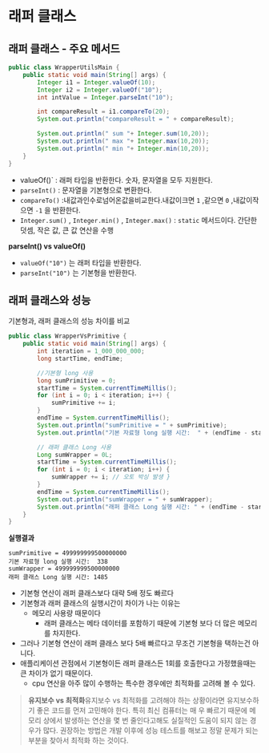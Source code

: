 # 래퍼 클래스

## 래퍼 클래스 - 주요 메서드
```java
public class WrapperUtilsMain {
    public static void main(String[] args) {
        Integer i1 = Integer.valueOf(10);
        Integer i2 = Integer.valueOf("10");
        int intValue = Integer.parseInt("10");

        int compareResult = i1.compareTo(20);
        System.out.println("compareResult = " + compareResult);

        System.out.println(" sum "+ Integer.sum(10,20));
        System.out.println(" max "+ Integer.max(10,20));
        System.out.println(" min "+ Integer.min(10,20));
    }
}
```
- valueOf()` : 래퍼 타입을 반환한다. 숫자, 문자열을 모두 지원한다.
- `parseInt()` : 문자열을 기본형으로 변환한다.
- `compareTo()` :내값과인수로넘어온값을비교한다.내값이크면 `1` ,같으면 `0` ,내값이작으면 `-1` 을 반환한다.
- `Integer.sum()` , `Integer.min()` , `Integer.max()` : `static` 메서드이다. 간단한 덧셈, 작은 값, 큰 값 연산을 수행

**parseInt() vs valueOf()**
- `valueOf("10")` 는 래퍼 타입을 반환한다.
- `parseInt("10")` 는 기본형을 반환한다.

## 래퍼 클래스와 성능
기본형과, 래퍼 클래스의 성능 차이를 비교
```java
public class WrapperVsPrimitive {
    public static void main(String[] args) {
        int iteration = 1_000_000_000;
        long startTime, endTime;

        //기본형 long 사용
        long sumPrimitive = 0;
        startTime = System.currentTimeMillis();
        for (int i = 0; i < iteration; i++) {
            sumPrimitive += i;
        }
        endTime = System.currentTimeMillis();
        System.out.println("sumPrimitive = " + sumPrimitive);
        System.out.println("기본 자료형 long 실행 시간:  " + (endTime - startTime));

        // 래퍼 클래스 Long 사용
        Long sumWrapper = 0L;
        startTime = System.currentTimeMillis();
        for (int i = 0; i < iteration; i++) {
            sumWrapper += i; // 오토 박싱 발생 }
        }
        endTime = System.currentTimeMillis();
        System.out.println("sumWrapper = " + sumWrapper);
        System.out.println("래퍼 클래스 Long 실행 시간: " + (endTime - startTime));
    }
}
```
**실행결과**
```text
sumPrimitive = 499999999500000000
기본 자료형 long 실행 시간:  338
sumWrapper = 499999999500000000
래퍼 클래스 Long 실행 시간: 1485
```
- 기본형 연산이 래퍼 클래스보다 대략 5배 정도 빠르다
- 기본형과 래퍼 클래스의 실행시간이 차이가 나는 이유는 
	- 메모리 사용량 때문이다 
		- 래퍼 클래스는 메타 데이터를 포함하기 때문에 기본형 보다 더 많은 메모리를 차지한다.
- 그러나 기본형 연산이 래퍼 클래스 보다 5배 빠르다고 무조건 기본형을 택하는건 아니다.
- 애플리케이션 관점에서 기본형이든 래퍼 클래스든 1회를 호출한다고 가정했을때는 큰 차이가 없기 때문이다.
	- cpu 연산을 아주 많이 수행하는 특수한 경우에만 최적화를 고려해 볼 수 있다.

>**유지보수 vs 최적화**유지보수 vs 최적화를 고려해야 하는 상황이라면 유지보수하기 좋은 코드를 먼저 고민해야 한다. 특히 최신 컴퓨터는 매 우 빠르기 때문에 메모리 상에서 발생하는 연산을 몇 번 줄인다고해도 실질적인 도움이 되지 않는 경우가 많다. 권장하는 방법은 개발 이후에 성능 테스트를 해보고 정말 문제가 되는 부분을 찾아서 최적화 하는 것이다.


